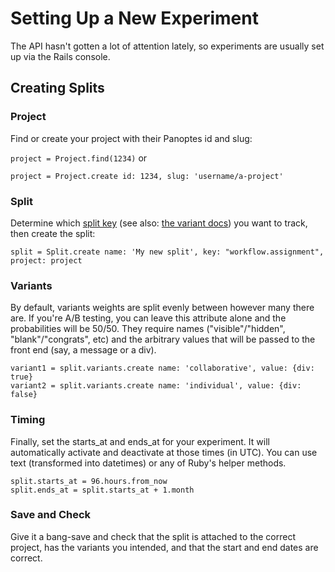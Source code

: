 # Setting Up a New Experiment
The API hasn't gotten a lot of attention lately, so experiments are usually set up via the Rails console.

## Creating Splits

### Project

Find or create your project with their Panoptes id and slug:

`project = Project.find(1234)`
or

`project = Project.create id: 1234, slug: 'username/a-project'`

### Split
Determine which [split key](https://github.com/zooniverse/Seven-Ten/blob/master/docs/variants.md) (see also: [the variant docs](https://github.com/zooniverse/Seven-Ten/blob/master/app/models/concerns/metric_types.rb)) you want to track, then create the split:

`split = Split.create name: 'My new split', key: "workflow.assignment", project: project`

### Variants
By default, variants weights are split evenly between however many there are. If you're A/B testing, you can leave this attribute alone and the probabilities will be 50/50. They require names ("visible"/"hidden", "blank"/"congrats", etc) and the arbitrary values that will be passed to the front end (say, a message or a div). 

```
variant1 = split.variants.create name: 'collaborative', value: {div: true}
variant2 = split.variants.create name: 'individual', value: {div: false}
```

### Timing
Finally, set the starts_at and ends_at for your experiment. It will automatically activate and deactivate at those times (in UTC). You can use text (transformed into datetimes) or any of Ruby's helper methods.

```
split.starts_at = 96.hours.from_now
split.ends_at = split.starts_at + 1.month
```
### Save and Check
Give it a bang-save and check that the split is attached to the correct project, has the variants you intended, and that the start and end dates are correct.